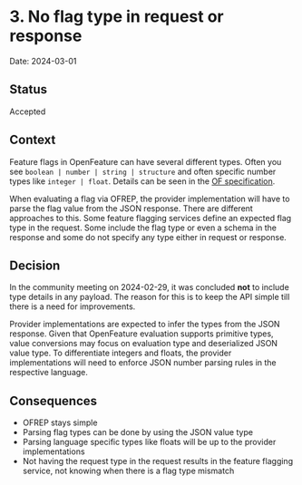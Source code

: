 # 3. No flag type in request or response

Date: 2024-03-01

## Status

Accepted

## Context

Feature flags in OpenFeature can have several different types.
Often you see `boolean | number | string | structure` and often specific number types like `integer | float`.
Details can be seen in the [OF specification](https://openfeature.dev/specification/types).

When evaluating a flag via OFREP, the provider implementation will have to parse the flag value from the JSON response.
There are different approaches to this. Some feature flagging services define an expected flag type in the request.
Some include the flag type or even a schema in the response and some do not specify any type either in request or response.

## Decision

In the community meeting on 2024-02-29, it was concluded **not** to include type details in any payload.
The reason for this is to keep the API simple till there is a need for improvements.

Provider implementations are expected to infer the types from the JSON response.
Given that OpenFeature evaluation supports primitive types, value conversions may focus on evaluation type and deserialized JSON value type.
To differentiate integers and floats, the provider implementations will need to enforce JSON number parsing rules in the respective language.

## Consequences

- OFREP stays simple
- Parsing flag types can be done by using the JSON value type
- Parsing language specific types like floats will be up to the provider implementations
- Not having the request type in the request results in the feature flagging service, not knowing when there is a flag type mismatch
